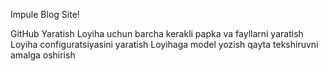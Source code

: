 Impule Blog Site!

GitHub Yaratish 
Loyiha uchun barcha kerakli papka va fayllarni yaratish
Loyiha configuratsiyasini yaratish
Loyihaga model yozish qayta tekshiruvni amalga oshirish
